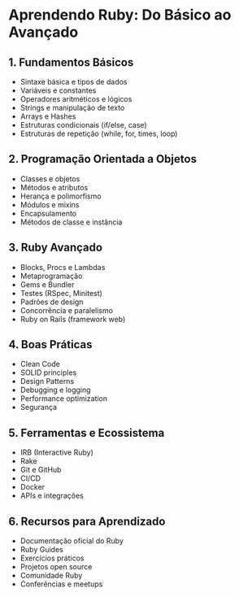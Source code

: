# Aprendendo Ruby: Do Básico ao Avançado

## 1. Fundamentos Básicos
- Sintaxe básica e tipos de dados
- Variáveis e constantes
- Operadores aritméticos e lógicos
- Strings e manipulação de texto
- Arrays e Hashes
- Estruturas condicionais (if/else, case)
- Estruturas de repetição (while, for, times, loop)

## 2. Programação Orientada a Objetos
- Classes e objetos
- Métodos e atributos
- Herança e polimorfismo
- Módulos e mixins
- Encapsulamento
- Métodos de classe e instância

## 3. Ruby Avançado
- Blocks, Procs e Lambdas
- Metaprogramação
- Gems e Bundler
- Testes (RSpec, Minitest)
- Padrões de design
- Concorrência e paralelismo
- Ruby on Rails (framework web)

## 4. Boas Práticas
- Clean Code
- SOLID principles
- Design Patterns
- Debugging e logging
- Performance optimization
- Segurança

## 5. Ferramentas e Ecossistema
- IRB (Interactive Ruby)
- Rake
- Git e GitHub
- CI/CD
- Docker
- APIs e integrações

## 6. Recursos para Aprendizado
- Documentação oficial do Ruby
- Ruby Guides
- Exercícios práticos
- Projetos open source
- Comunidade Ruby
- Conferências e meetups
